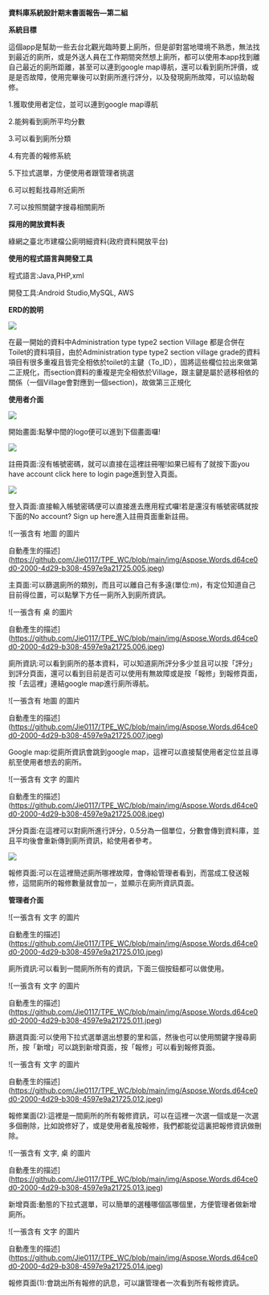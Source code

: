 ﻿**資料庫系統設計期末書面報告—第二組**

**系統目標**

這個app是幫助一些去台北觀光臨時要上廁所，但是卻對當地環境不熟悉，無法找到最近的廁所，或是外送人員在工作期間突然想上廁所，都可以使用本app找到離自己最近的廁所距離，甚至可以連到google map導航，還可以看到廁所評價，或是是否故障，使用完畢後可以對廁所進行評分，以及發現廁所故障，可以協助報修。

1\.獲取使用者定位，並可以連到google map導航

2\.能夠看到廁所平均分數

3\.可以看到廁所分類

4\.有完善的報修系統

5\.下拉式選單，方便使用者跟管理者挑選

6\.可以輕鬆找尋附近廁所

7\.可以按照關鍵字搜尋相關廁所

**採用的開放資料表**

綠網之臺北市建檔公廁明細資料(政府資料開放平台)

**使用的程式語言與開發工具**

程式語言:Java,PHP,xml

開發工具:Android Studio,MySQL, AWS








**ERD的說明**

![](https://github.com/Jie0117/TPE_WC/blob/main/img/Aspose.Words.d64ce0d0-2000-4d29-b308-4597e9a21725.001.jpeg)

在最一開始的資料中Administration type type2  section Village 都是合併在Toilet的資料項目，由於Administration type type2 section village grade的資料項目有很多重複且皆完全相依於toilet的主鍵（To\_ID），固將這些欄位拉出來做第二正規化，而section資料的重複是完全相依於Village，跟主鍵是屬於遞移相依的關係（一個Village會對應到一個section)，故做第三正規化








**使用者介面**

![](https://github.com/Jie0117/TPE_WC/blob/main/img/Aspose.Words.d64ce0d0-2000-4d29-b308-4597e9a21725.002.jpeg)

開始畫面:點擊中間的logo便可以進到下個畫面囉!

![](https://github.com/Jie0117/TPE_WC/blob/main/img/Aspose.Words.d64ce0d0-2000-4d29-b308-4597e9a21725.003.jpeg)

註冊頁面:沒有帳號密碼，就可以直接在這裡註冊喔!如果已經有了就按下面you have account click here to login page進到登入頁面。

![](https://github.com/Jie0117/TPE_WC/blob/main/img/Aspose.Words.d64ce0d0-2000-4d29-b308-4597e9a21725.004.jpeg)

登入頁面:直接輸入帳號密碼便可以直接進去應用程式囉!若是還沒有帳號密碼就按下面的No account? Sign up here進入註冊頁面重新註冊。

![一張含有 地圖 的圖片

自動產生的描述](https://github.com/Jie0117/TPE_WC/blob/main/img/Aspose.Words.d64ce0d0-2000-4d29-b308-4597e9a21725.005.jpeg)

主頁面:可以篩選廁所的類別，而且可以離自己有多遠(單位:m)，有定位知道自己目前得位置，可以點擊下方任一廁所入到廁所資訊。


![一張含有 桌 的圖片

自動產生的描述](https://github.com/Jie0117/TPE_WC/blob/main/img/Aspose.Words.d64ce0d0-2000-4d29-b308-4597e9a21725.006.jpeg)

廁所資訊:可以看到廁所的基本資料，可以知道廁所評分多少並且可以按「評分」到評分頁面，還可以看到目前是否可以使用有無故障或是按「報修」到報修頁面，按「去這裡」連結google map進行廁所導航。

![一張含有 地圖 的圖片

自動產生的描述](https://github.com/Jie0117/TPE_WC/blob/main/img/Aspose.Words.d64ce0d0-2000-4d29-b308-4597e9a21725.007.jpeg)

Google map:從廁所資訊會跳到google map，這裡可以直接幫使用者定位並且導航至使用者想去的廁所。

![一張含有 文字 的圖片

自動產生的描述](https://github.com/Jie0117/TPE_WC/blob/main/img/Aspose.Words.d64ce0d0-2000-4d29-b308-4597e9a21725.008.jpeg)

評分頁面:在這裡可以對廁所進行評分，0.5分為一個單位，分數會傳到資料庫，並且平均後會重新傳到廁所資訊，給使用者參考。

![](https://github.com/Jie0117/TPE_WC/blob/main/img/Aspose.Words.d64ce0d0-2000-4d29-b308-4597e9a21725.009.jpeg)

報修頁面:可以在這裡簡述廁所哪裡故障，會傳給管理者看到，而當成工發送報修，這間廁所的報修數量就會加一，並顯示在廁所資訊頁面。



**管理者介面**

![一張含有 文字 的圖片

自動產生的描述](https://github.com/Jie0117/TPE_WC/blob/main/img/Aspose.Words.d64ce0d0-2000-4d29-b308-4597e9a21725.010.jpeg)

廁所資訊:可以看到一間廁所所有的資訊，下面三個按鈕都可以做使用。

![一張含有 文字 的圖片

自動產生的描述](https://github.com/Jie0117/TPE_WC/blob/main/img/Aspose.Words.d64ce0d0-2000-4d29-b308-4597e9a21725.011.jpeg)

篩選頁面:可以使用下拉式選單選出想要的里和區，然後也可以使用關鍵字搜尋廁所，按「新增」可以跳到新增頁面，按「報修」可以看到報修頁面。



![一張含有 文字 的圖片

自動產生的描述](https://github.com/Jie0117/TPE_WC/blob/main/img/Aspose.Words.d64ce0d0-2000-4d29-b308-4597e9a21725.012.jpeg)

報修業面(2):這裡是一間廁所的所有報修資訊，可以在這裡一次選一個或是一次選多個刪除，比如說修好了，或是使用者亂按報修，我們都能從這裏把報修資訊做刪除。

![一張含有 文字, 桌 的圖片

自動產生的描述](https://github.com/Jie0117/TPE_WC/blob/main/img/Aspose.Words.d64ce0d0-2000-4d29-b308-4597e9a21725.013.jpeg)

新增頁面:動態的下拉式選單，可以簡單的選種哪個區哪個里，方便管理者做新增廁所。

![一張含有 文字 的圖片

自動產生的描述](https://github.com/Jie0117/TPE_WC/blob/main/img/Aspose.Words.d64ce0d0-2000-4d29-b308-4597e9a21725.014.jpeg)

報修頁面(1):會跳出所有報修的訊息，可以讓管理者一次看到所有報修資訊。

